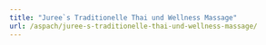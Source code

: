 ```yaml
---
title: "Juree`s Traditionelle Thai und Wellness Massage"
url: /aspach/juree-s-traditionelle-thai-und-wellness-massage/
---
```

